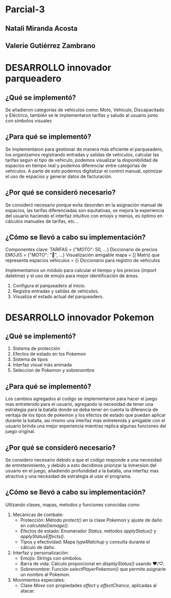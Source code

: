 # Parcial-3

## Natali Miranda Acosta
## Valerie Gutiérrez Zambrano

# DESARROLLO innovador parqueadero 

## ¿Qué se implementó?

 Se añadieron categorías de vehículos como: Moto, Vehiculo, Discapacitado y Eléctrico, también se le implementaron tarifas y saludo al usuario junto con símbolos visuales
## ¿Para qué se implementó?

 Se implementaron para gestionar de manera más eficiente el parqueadero, los organizamos registrando entradas y salidas de vehiculos, calcular las tarifas según el tipo de vehiculo, podemos visualizar la disponibilidad de espacios en tiempo real y podemos diferenciar entre categorias de vehiculos. A parte de esto podemos digitalizar el control manual, optimizar el uso de espacios y generar datos de facturación.
## ¿Por qué se consideró necesario?

 Se consideró necesario porque evita desorden en la asignación manual de espacios, las tarifas diferenciadas son equitativas, se mejora la experiencia del usuario  haciendo el interfaz intuitivo con emojis y menús, es óptimo en cálculos manuales de tarifas, etc...
 
## ¿Cómo se llevó a cabo su implementación?

Componentes clave:
TARIFAS = {"MOTO": 50, ...}   Diccionario de precios
EMOJIS = {"MOTO": "🛵", ...}  Visualización amigable
mapa = []   Matriz que representa espacios
vehiculos = {}  Diccionario para registro de vehículos

Implementamos un módulo para calcular el tiempo y los precios (import datetime) y el uso de emojis para mejor identificación de áreas.

1. Configura el parqueadero al inicio.
2. Registra entradas y salidas de vehículos.
3. Visualiza el estado actual del parqueadero.


# DESARROLLO innovador Pokemon

## ¿Qué se implementó?

 1. Sistema de protección
 2. Efectos de estado en los Pokemon
 3. Sistema de tipos
 4. Interfaz visual más animada
 5. Seleccion de Pokemon y sobrenombre

## ¿Para qué se implementó?

 Los cambios agregados al codigo se implementaron para hacer el juego mas entretenido para el usuario, agregando la necesidad de tener una estrategia para la batalla donde se deba tener en cuenta la diferencia de ventaja de los tipos de pokemon y los efectos de estado que puedan aplicar durante la batalla, asi mismo una interfaz más entretenida y amigable con el usuario brinda una mejor experiencia mientras replica algunas funciones del juego original.

 ## ¿Por qué se consideró necesario?

  Se considero necesario debido a que el codigo responde a una necesidad de entretenimiento, y debido a esto decidimos priorizar la inmersion del usuario en el juego, añadiendo profundidad a la batalla, una interfaz mas atractiva y una necesidad de estrategia al usar el programa.

## ¿Cómo se llevó a cabo su implementación?

 Utlizando clases, mapas, metodos y funciones conocidas como

 1. Mecánicas de combate:
    - Protección: Método *protect()* en la clase *Pokemon* y ajuste de daño en *calculateDamage()*.
    - Efectos de estado: Enumerador *Status*, métodos *applyStatus()* y *applyStatusEffects()*.
    - Tipos y efectividad: Mapa *typeMatchup* y consulta durante el cálculo de daño.
 2. Interfaz y personalización:
    - Emojis: Strings con símbolos.
    - Barra de vida: Cálculo proporcional en *displayStatus()* usando ♥/♡.
    - Sobrenombre: Función *selectPlayerPokemon()* que permite asignarle un nombre al Pokemon.
 3. Movimientos especiales:
    - Clase *Move* con propiedades *effect* y *effectChance*, aplicadas al atacar.
